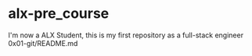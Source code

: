 # alx-pre_course
 I'm now a ALX Student, this is my first repository as a full-stack engineer
 0x01-git/README.md
 
       
 
